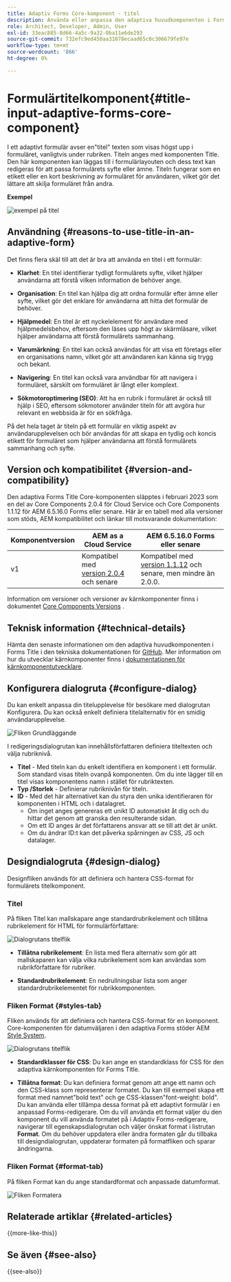 ```yaml
---
title: Adaptiv Forms Core-komponent - titel
description: Använda eller anpassa den adaptiva huvudkomponenten i Forms Title.
role: Architect, Developer, Admin, User
exl-id: 33eac885-8d66-4a5c-9a32-0ba11e6de293
source-git-commit: 732efc9ed450aa31078ecaad65c0c306679fe97e
workflow-type: tm+mt
source-wordcount: '866'
ht-degree: 0%

---
```


# Formulärtitelkomponent{#title-input-adaptive-forms-core-component}

I ett adaptivt formulär avser en&quot;titel&quot; texten som visas högst upp i formuläret, vanligtvis under rubriken. Titeln anges med komponenten Title. Den här komponenten kan läggas till i formulärlayouten och dess text kan redigeras för att passa formulärets syfte eller ämne. Titeln fungerar som en etikett eller en kort beskrivning av formuläret för användaren, vilket gör det lättare att skilja formuläret från andra.

**Exempel**

![exempel på titel](/help/adaptive-forms/assets/title.png)

## Användning {#reasons-to-use-title-in-an-adaptive-form}

Det finns flera skäl till att det är bra att använda en titel i ett formulär:

- **Klarhet**: En titel identifierar tydligt formulärets syfte, vilket hjälper användarna att förstå vilken information de behöver ange.

- **Organisation**: En titel kan hjälpa dig att ordna formulär efter ämne eller syfte, vilket gör det enklare för användarna att hitta det formulär de behöver.

- **Hjälpmedel**: En titel är ett nyckelelement för användare med hjälpmedelsbehov, eftersom den läses upp högt av skärmläsare, vilket hjälper användarna att förstå formulärets sammanhang.

- **Varumärkning**: En titel kan också användas för att visa ett företags eller en organisations namn, vilket gör att användaren kan känna sig trygg och bekant.

- **Navigering**: En titel kan också vara användbar för att navigera i formuläret, särskilt om formuläret är långt eller komplext.

- **Sökmotoroptimering (SEO)**: Att ha en rubrik i formuläret är också till hjälp i SEO, eftersom sökmotorer använder titeln för att avgöra hur relevant en webbsida är för en sökfråga.

På det hela taget är titeln på ett formulär en viktig aspekt av användarupplevelsen och bör användas för att skapa en tydlig och koncis etikett för formuläret som hjälper användarna att förstå formulärets sammanhang och syfte.

## Version och kompatibilitet {#version-and-compatibility}

Den adaptiva Forms Title Core-komponenten släpptes i februari 2023 som en del av Core Components 2.0.4 för Cloud Service och Core Components 1.1.12 för AEM 6.5.16.0 Forms eller senare. Här är en tabell med alla versioner som stöds, AEM kompatibilitet och länkar till motsvarande dokumentation:

| Komponentversion | AEM as a Cloud Service | AEM 6.5.16.0 Forms eller senare |
|---|---|---|
| v1 | Kompatibel med <br>[version 2.0.4](/help/adaptive-forms/version.md) och senare | Kompatibel med <br>[version 1.1.12](/help/adaptive-forms/version.md) och senare, men mindre än 2.0.0. |

Information om versioner och versioner av kärnkomponenter finns i dokumentet [Core Components Versions](/help/adaptive-forms/version.md) .

<!-- ## Sample Component Output {#sample-component-output}

To experience the Accordion Component as well as see examples of its configuration options as well as HTML and JSON output, visit the [Component Library](https://adobe.com/go/aem_cmp_library_accordion). -->


## Teknisk information {#technical-details}

Hämta den senaste informationen om den adaptiva huvudkomponenten i Forms Title i den tekniska dokumentationen för [GitHub](https://github.com/adobe/aem-core-forms-components/tree/master/ui.af.apps/src/main/content/jcr_root/apps/core/fd/components/form/title/v1/title). Mer information om hur du utvecklar kärnkomponenter finns i [dokumentationen för kärnkomponentutvecklare](/help/developing/overview.md).

## Konfigurera dialogruta {#configure-dialog}

Du kan enkelt anpassa din titelupplevelse för besökare med dialogrutan Konfigurera. Du kan också enkelt definiera titelalternativ för en smidig användarupplevelse.

![Fliken Grundläggande](/help/adaptive-forms/assets/title_properties.png)

I redigeringsdialogrutan kan innehållsförfattaren definiera titeltexten och välja rubriknivå.

- **Titel** - Med titeln kan du enkelt identifiera en komponent i ett formulär. Som standard visas titeln ovanpå komponenten. Om du inte lägger till en titel visas komponentens namn i stället för rubriktexten.
- **Typ /Storlek** - Definierar rubriknivån för titeln.
- **ID** - Med det här alternativet kan du styra den unika identifieraren för komponenten i HTML och i datalagret.
   - Om inget anges genereras ett unikt ID automatiskt åt dig och du hittar det genom att granska den resulterande sidan.
   - Om ett ID anges är det författarens ansvar att se till att det är unikt.
   - Om du ändrar ID:t kan det påverka spårningen av CSS, JS och datalager.

## Designdialogruta {#design-dialog}

Designfliken används för att definiera och hantera CSS-format för formulärets titelkomponent.

### Titel

På fliken Titel kan mallskapare ange standardrubrikelement och tillåtna rubrikelement för HTML för formulärförfattare:

![Dialogrutans titelflik](/help/adaptive-forms/assets/title_heading.png)

- **Tillåtna rubrikelement**: En lista med flera alternativ som gör att mallskaparen kan välja vilka rubrikelement som kan användas som rubrikförfattare för rubriker.

- **Standardrubrikelement**: En nedrullningsbar lista som anger standardrubrikelementet för rubrikkomponenten.

### Fliken Format {#styles-tab}

Fliken används för att definiera och hantera CSS-format för en komponent. Core-komponenten för datumväljaren i den adaptiva Forms stöder AEM [Style System](/help/get-started/authoring.md#component-styling).

![Dialogrutans titelflik](/help/adaptive-forms/assets/title_styles.png)

- **Standardklasser för CSS**: Du kan ange en standardklass för CSS för den adaptiva kärnkomponenten för Forms Title.

- **Tillåtna format**: Du kan definiera format genom att ange ett namn och den CSS-klass som representerar formatet. Du kan till exempel skapa ett format med namnet&quot;bold text&quot; och ge CSS-klassen&quot;font-weight: bold&quot;. Du kan använda eller tillämpa dessa format på ett adaptivt formulär i en anpassad Forms-redigerare. Om du vill använda ett format väljer du den komponent du vill använda formatet på i Adaptiv Forms-redigerare, navigerar till egenskapsdialogrutan och väljer önskat format i listrutan **Format**. Om du behöver uppdatera eller ändra formaten går du tillbaka till designdialogrutan, uppdaterar formaten på formatfliken och sparar ändringarna.

### Fliken Format {#format-tab}

På fliken Format kan du ange standardformat och anpassade datumformat.

![Fliken Formatera](/help/adaptive-forms/assets/title_styles.png)

<!--

## Related article {#related-article}

* [Create a standalone Adaptive Form](https://experienceleague.adobe.com/docs/experience-manager-cloud-service/content/forms/adaptive-forms-authoring/authoring-adaptive-forms-core-components/create-an-adaptive-form-on-forms-cs/creating-adaptive-form-core-components.html)

-->

## Relaterade artiklar {#related-articles}


{{more-like-this}}

## Se även {#see-also}

{{see-also}}